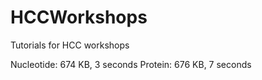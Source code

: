 # HCCWorkshops
Tutorials for HCC workshops

Nucleotide: 674 KB, 3 seconds
Protein: 676 KB, 7 seconds
